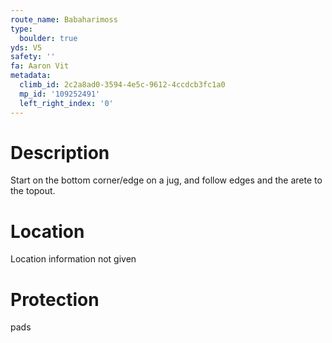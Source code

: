 ```yaml
---
route_name: Babaharimoss
type:
  boulder: true
yds: V5
safety: ''
fa: Aaron Vit
metadata:
  climb_id: 2c2a8ad0-3594-4e5c-9612-4ccdcb3fc1a0
  mp_id: '109252491'
  left_right_index: '0'
---
```

# Description
Start on the bottom corner/edge on a jug, and follow edges and the arete to the topout.

# Location
Location information not given

# Protection
pads
